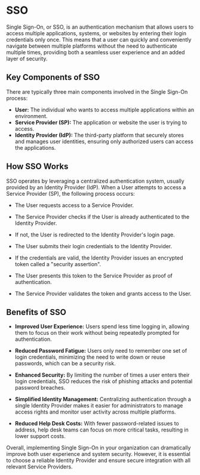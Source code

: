 # SSO

Single Sign-On, or SSO, is an authentication mechanism that allows users to access multiple applications, systems, or websites by entering their login credentials only once. This means that a user can quickly and conveniently navigate between multiple platforms without the need to authenticate multiple times, providing both a seamless user experience and an added layer of security.

## Key Components of SSO

There are typically three main components involved in the Single Sign-On process:

- **User:** The individual who wants to access multiple applications within an environment.
- **Service Provider (SP):** The application or website the user is trying to access.
- **Identity Provider (IdP):** The third-party platform that securely stores and manages user identities, ensuring only authorized users can access the applications.

## How SSO Works

SSO operates by leveraging a centralized authentication system, usually provided by an Identity Provider (IdP). When a User attempts to access a Service Provider (SP), the following process occurs:

- The User requests access to a Service Provider.

- The Service Provider checks if the User is already authenticated to the Identity Provider.

- If not, the User is redirected to the Identity Provider's login page.

- The User submits their login credentials to the Identity Provider.

- If the credentials are valid, the Identity Provider issues an encrypted token called a "security assertion".

- The User presents this token to the Service Provider as proof of authentication.

- The Service Provider validates the token and grants access to the User.

## Benefits of SSO

- **Improved User Experience:** Users spend less time logging in, allowing them to focus on their work without being repeatedly prompted for authentication.

- **Reduced Password Fatigue:** Users only need to remember one set of login credentials, minimizing the need to write down or reuse passwords, which can be a security risk.

- **Enhanced Security:** By limiting the number of times a user enters their login credentials, SSO reduces the risk of phishing attacks and potential password breaches.

- **Simplified Identity Management:** Centralizing authentication through a single Identity Provider makes it easier for administrators to manage access rights and monitor user activity across multiple platforms.

- **Reduced Help Desk Costs:** With fewer password-related issues to address, help desk teams can focus on more critical tasks, resulting in lower support costs.

Overall, implementing Single Sign-On in your organization can dramatically improve both user experience and system security. However, it is essential to choose a reliable Identity Provider and ensure secure integration with all relevant Service Providers.
